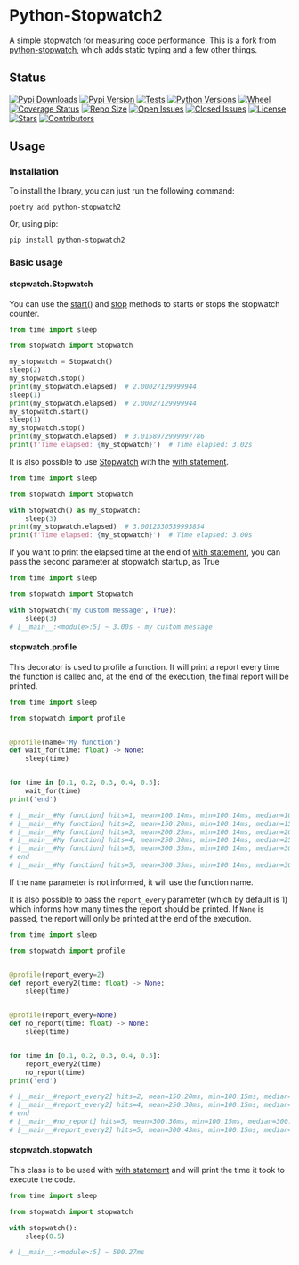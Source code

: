 # Python-Stopwatch2

A simple stopwatch for measuring code performance. This is a fork from [python-stopwatch](https://pypi.org/project/python-stopwatch/), which adds static typing and a few other things.

## Status

[![Pypi Downloads](https://pepy.tech/badge/python-stopwatch2)](https://pepy.tech/project/python-stopwatch2)
[![Pypi Version](https://img.shields.io/pypi/v/python-stopwatch2)](https://pepy.tech/project/python-stopwatch2)
[![Tests](https://github.com/devRMA/python-stopwatch2/actions/workflows/tests.yml/badge.svg)](https://github.com/devRMA/python-stopwatch2)
[![Python Versions](https://img.shields.io/pypi/pyversions/python-stopwatch2)](https://www.python.org/)
[![Wheel](https://img.shields.io/pypi/wheel/python-stopwatch2)](https://pypi.org/project/python-stopwatch2/)
[![Coverage Status](https://coveralls.io/repos/github/devRMA/python-stopwatch2/badge.svg)](https://coveralls.io/github/devRMA/python-stopwatch2)
[![Repo Size](https://img.shields.io/github/repo-size/devRMA/python-stopwatch2)](https://github.com/devRMA/python-stopwatch2)
[![Open Issues](https://img.shields.io/github/issues-raw/devRMA/python-stopwatch2)](https://github.com/devRMA/python-stopwatch2/issues)
[![Closed Issues](https://img.shields.io/github/issues-closed-raw/devRMA/python-stopwatch2)](https://github.com/devRMA/python-stopwatch2/issues)
[![License](https://img.shields.io/github/license/devRMA/python-stopwatch2)](https://github.com/devRMA/python-stopwatch2/blob/main/LICENSE)
[![Stars](https://img.shields.io/github/stars/devRMA/python-stopwatch2)](https://github.com/devRMA/python-stopwatch2/stargazers)
[![Contributors](https://img.shields.io/github/contributors/devRMA/python-stopwatch2)](https://github.com/devRMA/python-stopwatch2/graphs/contributors)

## Usage

### Installation

To install the library, you can just run the following command:

```shell
poetry add python-stopwatch2
```

Or, using pip:

```shell
pip install python-stopwatch2
```

### Basic usage

#### stopwatch.Stopwatch

You can use the [start()](https://github.com/devRMA/python-stopwatch2/tree/main/docs#stopwatchstart) and [stop](https://github.com/devRMA/python-stopwatch2/tree/main/docs#stopwatchstop) methods to starts or stops the stopwatch counter.

```python
from time import sleep

from stopwatch import Stopwatch

my_stopwatch = Stopwatch()
sleep(2)
my_stopwatch.stop()
print(my_stopwatch.elapsed)  # 2.00027129999944
sleep(1)
print(my_stopwatch.elapsed)  # 2.00027129999944
my_stopwatch.start()
sleep(1)
my_stopwatch.stop()
print(my_stopwatch.elapsed)  # 3.0158972999997786
print(f'Time elapsed: {my_stopwatch}')  # Time elapsed: 3.02s
```

It is also possible to use [Stopwatch](https://github.com/devRMA/python-stopwatch2/tree/main/docs#stopwatchstopwatch) with the [with statement](https://www.geeksforgeeks.org/with-statement-in-python/).

```python
from time import sleep

from stopwatch import Stopwatch

with Stopwatch() as my_stopwatch:
    sleep(3)
print(my_stopwatch.elapsed)  # 3.0012330539993854
print(f'Time elapsed: {my_stopwatch}')  # Time elapsed: 3.00s
```

If you want to print the elapsed time at the end of [with statement](https://www.geeksforgeeks.org/with-statement-in-python/), you can pass the second parameter at stopwatch startup, as True

```python
from time import sleep

from stopwatch import Stopwatch

with Stopwatch('my custom message', True):
    sleep(3)
# [__main__:<module>:5] ~ 3.00s - my custom message
```

#### stopwatch.profile

This decorator is used to profile a function. It will print a report every time the function is called and, at the end of the execution, the final report will be printed.

```python
from time import sleep

from stopwatch import profile


@profile(name='My function')
def wait_for(time: float) -> None:
    sleep(time)


for time in [0.1, 0.2, 0.3, 0.4, 0.5]:
    wait_for(time)
print('end')

# [__main__#My function] hits=1, mean=100.14ms, min=100.14ms, median=100.14ms, max=100.14ms, dev=0.00μs
# [__main__#My function] hits=2, mean=150.20ms, min=100.14ms, median=150.20ms, max=200.26ms, dev=50.06ms
# [__main__#My function] hits=3, mean=200.25ms, min=100.14ms, median=200.26ms, max=300.35ms, dev=81.74ms
# [__main__#My function] hits=4, mean=250.30ms, min=100.14ms, median=250.30ms, max=400.44ms, dev=111.92ms
# [__main__#My function] hits=5, mean=300.35ms, min=100.14ms, median=300.35ms, max=500.55ms, dev=141.56ms
# end
# [__main__#My function] hits=5, mean=300.35ms, min=100.14ms, median=300.35ms, max=500.55ms, dev=141.56ms
```

If the ``name`` parameter is not informed, it will use the function name.

It is also possible to pass the ``report_every`` parameter (which by default is 1) which informs how many times the report should be printed. If ``None`` is passed, the report will only be printed at the end of the execution.

```python
from time import sleep

from stopwatch import profile


@profile(report_every=2)
def report_every2(time: float) -> None:
    sleep(time)


@profile(report_every=None)
def no_report(time: float) -> None:
    sleep(time)


for time in [0.1, 0.2, 0.3, 0.4, 0.5]:
    report_every2(time)
    no_report(time)
print('end')

# [__main__#report_every2] hits=2, mean=150.20ms, min=100.15ms, median=150.20ms, max=200.25ms, dev=50.05ms
# [__main__#report_every2] hits=4, mean=250.30ms, min=100.15ms, median=250.30ms, max=400.46ms, dev=111.92ms
# end
# [__main__#no_report] hits=5, mean=300.36ms, min=100.15ms, median=300.36ms, max=500.58ms, dev=141.57ms
# [__main__#report_every2] hits=5, mean=300.43ms, min=100.15ms, median=300.36ms, max=500.94ms, dev=141.68ms
```

#### stopwatch.stopwatch

This class is to be used with [with statement](https://www.geeksforgeeks.org/with-statement-in-python/) and will print the time it took to execute the code.

```python
from time import sleep

from stopwatch import stopwatch

with stopwatch():
    sleep(0.5)

# [__main__:<module>:5] ~ 500.27ms
```
